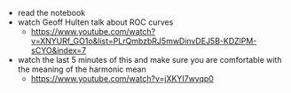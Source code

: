  - read the notebook
 - watch Geoff Hulten talk about ROC curves
   - https://www.youtube.com/watch?v=XNYURf_GO1o&list=PLrQmbzbRJ5mwDinvDEJ5B-KDZlPM-sCYO&index=7
 - watch the last 5 minutes of this and make sure you are comfortable with the meaning of the harmonic mean
   - https://www.youtube.com/watch?v=jXKYI7wyqp0